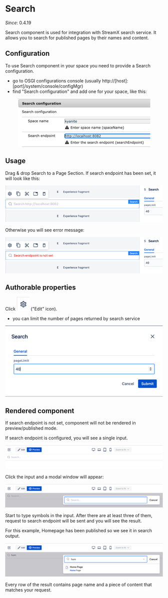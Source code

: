 # Search

_Since_: 0.4.19

Search component is used for integration with StreamX search service.
It allows you to search for published pages by their names and content.

## Configuration

To use Search component in your space you need to provide a Search configuration.
  - go to OSGI configurations console (usually http://[host]:[port]/system/console/configMgr)
  - find "Search configuration" and add one for your space, like this:
<p align="center" width="100%">
    <img class="image--with-border" src="./images/search-search-configuration.png" alt="Search configuration">
</p>

## Usage

Drag & drop Search to a Page Section. 
If search endpoint has been set, it will look like this:
<p align="center" width="100%">
    <img class="image--with-border" src="./images/search-endpoint-set.png" alt="Search endpoint configured">
</p>

Otherwise you will see error message:
<p align="center" width="100%">
    <img class="image--with-border" src="./images/search-endpoint-empty.png" alt="Search endpoint not set">
</p>

## Authorable properties

Click <img class="image--inline" src="../images/edit-icon.png" alt="Edit icon"> ("Edit" icon).

  - you can limit the number of pages returned by search service

<p align="center" width="100%">
    <img class="image--with-border" src="./images/search-dialog.png" alt="Search dialog">
</p>

## Rendered component

If search endpoint is not set, component will not be rendered in preview/published mode.

If search endpoint is configured, you will see a single input.
<p align="center" width="100%">
    <img class="image--with-border" src="./images/search-preview-untouched.png" alt="Search in preview mode">
</p>

Click the input and a modal window will appear:
<p align="center" width="100%">
    <img class="image--with-border" src="./images/search-preview-modal.png" alt="Search modal">
</p>

Start to type symbols in the input. After there are at least three of them, 
request to search endpoint will be sent and you will see the result.

For this example, Homepage has been published so we see it in search output.
<p align="center" width="100%">
    <img class="image--with-border" src="./images/search-preview-result.png" alt="Search result">
</p>

Every row of the result contains page name and a piece of content that matches your request.
